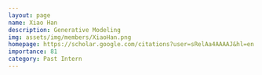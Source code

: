 ```yaml
---
layout: page
name: Xiao Han
description: Generative Modeling
img: assets/img/members/XiaoHan.png
homepage: https://scholar.google.com/citations?user=sRelAa4AAAAJ&hl=en
importance: 81
category: Past Intern
---
```


